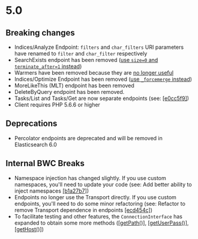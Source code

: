 # 5.0

## Breaking changes

- Indices/Analyze Endpoint: `filters` and `char_filters` URI parameters have renamed to `filter` and `char_filter` respectively
- SearchExists endpoint has been removed ([use `size=0` and `terminate_after=1` instead](https://www.elastic.co/guide/en/elasticsearch/reference/current/breaking_50_search_changes.html#_search_exists_api_removed))
- Warmers have been removed because they are [no longer useful](https://www.elastic.co/guide/en/elasticsearch/reference/current/breaking_50_index_apis.html#_warmers)
- Indices/Optimize Endpoint has been removed ([use `_forcemerge` instead](https://www.elastic.co/guide/en/elasticsearch/reference/current/breaking_50_rest_api_changes.html#_literal__optimize_literal_endpoint_removed))
- MoreLikeThis (MLT) endpoint has been removed
- DeleteByQuery endpoint has been removed.
- Tasks/List and Tasks/Get are now separate endpoints (see: [[e0cc5f9]](http://github.com/elasticsearch/elasticsearch-php/commit/752d5a2))
- Client requires PHP 5.6.6 or higher

## Deprecations

- Percolator endpoints are deprecated and will be removed in Elasticsearch 6.0

## Internal BWC Breaks

- Namespace injection has changed slightly.  If you use custom namespaces, you'll need to update your code (see: Add better ability to inject namespaces [[b1a27b7]](http://github.com/elasticsearch/elasticsearch-php/commit/b1a27b7))
- Endpoints no longer use the Transport directly.  If you use custom endpoints, you'll need to do some minor
refactoring (see: Refactor to remove Transport dependence in endpoints [[ecd454c]](http://github.com/elasticsearch/elasticsearch-php/commit/ecd454c))
- To facilitate testing and other features, the `ConnectionInterface` has expanded to obtain some more methods ([[getPath()]](http://github.com/elasticsearch/elasticsearch-php/commit/8bcf1a8), [[getUserPass()]](http://github.com/elasticsearch/elasticsearch-php/commit/586fbdb), [[getHost()]](http://github.com/elasticsearch/elasticsearch-php/commit/445fdea))
